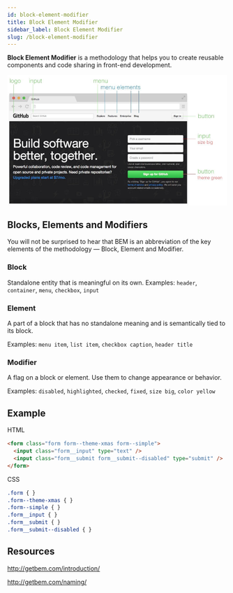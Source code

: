 ```yaml
---
id: block-element-modifier
title: Block Element Modifier
sidebar_label: Block Element Modifier
slug: /block-element-modifier
---
```


**Block Element Modifier** is a methodology that helps you to create reusable components and code sharing in front-end development.

![img](../static/img/docs/bem.png)

## Blocks, Elements and Modifiers

You will not be surprised to hear that BEM is an abbreviation of the key elements of the methodology — Block, Element and Modifier.

### Block

Standalone entity that is meaningful on its own.
Examples: `header`, `container`, `menu`, `checkbox`, `input`

### Element

A part of a block that has no standalone meaning and is semantically tied to its block.

Examples: `menu item`, `list item`, `checkbox caption`, `header title`

### Modifier

A flag on a block or element. Use them to change appearance or behavior.

Examples: `disabled`, `highlighted`, `checked`, `fixed`, `size big`, `color yellow`

## Example

HTML

```html
<form class="form form--theme-xmas form--simple">
  <input class="form__input" type="text" />
  <input class="form__submit form__submit--disabled" type="submit" />
</form>
```

CSS

<!-- prettier-ignore -->
```css
.form { }
.form--theme-xmas { }
.form--simple { }
.form__input { }
.form__submit { }
.form__submit--disabled { }
```

## Resources

http://getbem.com/introduction/

http://getbem.com/naming/
